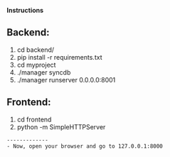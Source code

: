 **Instructions**

**Backend:**
------------
1. cd backend/
2. pip install -r requirements.txt
3. cd myproject
4. ./manager syncdb
5. ./manager runserver 0.0.0.0:8001

**Frontend:**
-------------
1. cd frontend
2. python -m SimpleHTTPServer

```
-------------
- Now, open your browser and go to 127.0.0.1:8000
```